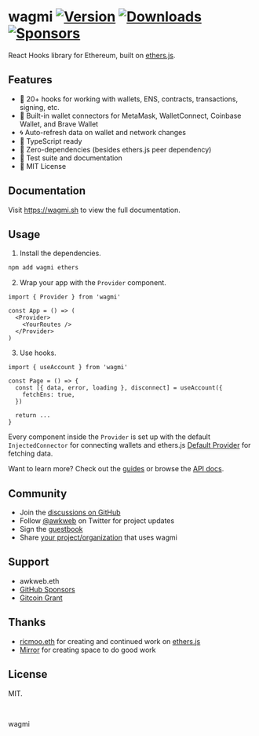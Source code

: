 # wagmi [![Version](https://img.shields.io/npm/v/wagmi)](https://www.npmjs.com/package/wagmi) [![Downloads](https://img.shields.io/npm/dm/wagmi)](https://www.npmjs.com/package/wagmi) [![Sponsors](https://img.shields.io/github/sponsors/tmm)](https://github.com/sponsors/tmm)

React Hooks library for Ethereum, built on [ethers.js](https://github.com/ethers-io/ethers.js).

## Features

- 🚀 20+ hooks for working with wallets, ENS, contracts, transactions, signing, etc.
- 💼 Built-in wallet connectors for MetaMask, WalletConnect, Coinbase Wallet, and Brave Wallet
- 🌀 Auto-refresh data on wallet and network changes
- 🦄 TypeScript ready
- 💨 Zero-dependencies (besides ethers.js peer dependency)
- 🌳 Test suite and documentation
- 📖 MIT License

## Documentation

Visit https://wagmi.sh to view the full documentation.

## Usage

1. Install the dependencies.

```bash
npm add wagmi ethers
```

2. Wrap your app with the `Provider` component.

```tsx
import { Provider } from 'wagmi'

const App = () => (
  <Provider>
    <YourRoutes />
  </Provider>
)
```

3. Use hooks.

```tsx
import { useAccount } from 'wagmi'

const Page = () => {
  const [{ data, error, loading }, disconnect] = useAccount({
    fetchEns: true,
  })

  return ...
}
```

Every component inside the `Provider` is set up with the default `InjectedConnector` for connecting wallets and ethers.js [Default Provider](https://docs.ethers.io/v5/api/providers/#providers-getDefaultProvider) for fetching data.

Want to learn more? Check out the [guides](https://wagmi-xyz.vercel.app/guides/connect-wallet) or browse the [API docs](https://wagmi-xyz.vercel.app/docs/provider).

## Community

- Join the [discussions on GitHub](https://github.com/tmm/wagmi/discussions)
- Follow [@awkweb](https://twitter.com/awkweb) on Twitter for project updates
- Sign the [guestbook](https://github.com/tmm/wagmi/discussions/2)
- Share [your project/organization](https://github.com/tmm/wagmi/discussions/201) that uses wagmi

## Support

- awkweb.eth
- [GitHub Sponsors](https://github.com/sponsors/tmm)
- [Gitcoin Grant](https://gitcoin.co/grants/4493/wagmi-react-hooks-library-for-ethereum)

## Thanks

- [ricmoo.eth](https://twitter.com/ricmoo) for creating and continued work on [ethers.js](https://github.com/ethers-io/ethers.js)
- [Mirror](https://mirror.xyz) for creating space to do good work

## License

MIT.

<br />

wagmi
